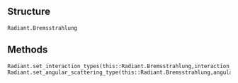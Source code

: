## Structure
```@docs
Radiant.Bremsstrahlung
```

## Methods
```@docs
Radiant.set_interaction_types(this::Radiant.Bremsstrahlung,interaction_types::Dict{Tuple{String,String},Vector{String}})
Radiant.set_angular_scattering_type(this::Radiant.Bremsstrahlung,angular_scattering_type::String)
```